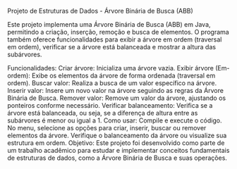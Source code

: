 Projeto de Estruturas de Dados - Árvore Binária de Busca (ABB)

Este projeto implementa uma Árvore Binária de Busca (ABB) em Java, permitindo a criação, inserção, remoção e busca de elementos. O programa também oferece funcionalidades para exibir a árvore em ordem (traversal em ordem), verificar se a árvore está balanceada e mostrar a altura das subárvores.

Funcionalidades:
Criar árvore: Inicializa uma árvore vazia.
Exibir árvore (Em-ordem): Exibe os elementos da árvore de forma ordenada (traversal em ordem).
Buscar valor: Realiza a busca de um valor específico na árvore.
Inserir valor: Insere um novo valor na árvore seguindo as regras da Árvore Binária de Busca.
Remover valor: Remove um valor da árvore, ajustando os ponteiros conforme necessário.
Verificar balanceamento: Verifica se a árvore está balanceada, ou seja, se a diferença de altura entre as subárvores é menor ou igual a 1.
Como usar:
Compile e execute o código.
No menu, selecione as opções para criar, inserir, buscar ou remover elementos da árvore.
Verifique o balanceamento da árvore ou visualize sua estrutura em ordem.
Objetivo:
Este projeto foi desenvolvido como parte de um trabalho acadêmico para estudar e implementar conceitos fundamentais de estruturas de dados, como a Árvore Binária de Busca e suas operações.

